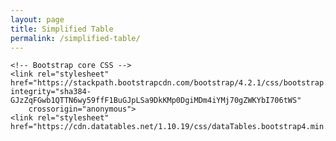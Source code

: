 ```yaml
---
layout: page
title: Simplified Table
permalink: /simplified-table/
---
```

<head>
    <meta charset="utf-8">
    <meta content="width=device-width, initial-scale=1, shrink-to-fit=no" name="viewport">
    <meta http-equiv="X-UA-Compatible" content="IE=edge">
    <title>CSV to HTML Table</title>
    <meta name="author" content="Derek Eder">
    <meta content="Display any CSV file as a searchable, filterable, pretty HTML table">

    <!-- Bootstrap core CSS -->
    <link rel="stylesheet" href="https://stackpath.bootstrapcdn.com/bootstrap/4.2.1/css/bootstrap.min.css" integrity="sha384-GJzZqFGwb1QTTN6wy59ffF1BuGJpLSa9DkKMp0DgiMDm4iYMj70gZWKYbI706tWS"
        crossorigin="anonymous">
    <link rel="stylesheet" href="https://cdn.datatables.net/1.10.19/css/dataTables.bootstrap4.min.css">
</head>

<div id="table-container"></div>

<script src="https://code.jquery.com/jquery-3.3.1.min.js"></script>
<script src="https://cdnjs.cloudflare.com/ajax/libs/twitter-bootstrap/4.2.1/js/bootstrap.bundle.min.js"></script>
<script src="../assets/js/jquery.csv.min.js"></script>
<script src="https://cdn.datatables.net/1.10.19/js/jquery.dataTables.min.js"></script>
<script src="https://cdn.datatables.net/1.10.19/js/dataTables.bootstrap4.min.js"></script>
<script src="../assets/js/csv_to_html_table.js"></script>
<script>
	function format_image(link) {
		if (link){
			position = link.search("id=");
			hash = link.substring(position+3,link.length);
			finalLink = "https://drive.google.com/thumbnail?id=" + hash;
			return "<a href='" + finalLink + "'> <img src='" + finalLink + "'> </a>";
		}
		else return "";
	}
    function format_email(string) {
    	newString = string.replace("@", "\n_at_");
    	newString = newString.replace(".", "_dot_");
    	return newString
    }

    CsvToHtmlTable.init({
        csv_path: "../assets/nimeTestSimplified.csv",
        element: "table-container",
        allow_download: false,
        csv_options: {
            separator: ",",
            delimiter: '"'
        },
        datatables_options: {
            paging: false,
            scrollY: true,
            fixedHeader: false,
            lengthChange: true,
            autoWidth: false

        },
        custom_formatting: [
        	[1, format_image],
        	[3, format_email]
        ]
    });
</script>


